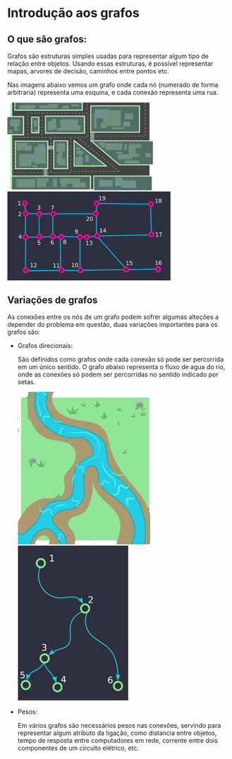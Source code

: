 # Introdução aos grafos
## O que são grafos:
Grafos são estruturas simples usadas para representar algum tipo de relação entre objetos.
Usando essas estruturas, é possível representar mapas, arvores de decisão, caminhos entre pontos etc.

Nas imagens abaixo vemos um grafo onde cada nó (numerado de forma arbitraria) representa uma esquina, e cada conexão representa uma rua.
<p>
    <img src="assets/mapa_cidade.png" width="330px">
    <img src="assets/grafo_cidade.png" width="370px">
</p>


## Variações de grafos
As conexões entre os nós de um grafo podem sofrer algumas alteções a depender do problema em questão, duas variações importantes para os grafos são:
- Grafos direcionais:
    <p>São definidos como grafos onde cada conexão só pode ser percorrida em um único sentido.
    O grafo abaixo representa o fluxo de agua do rio, onde as conexões só podem ser percorridas no sentido indicado por setas.<p>
    <p>
    <img src="assets/rio2.png" width="300px">
    <img src="assets/grafo_rio.png" width="250px">
    </p>
- Pesos:
    <p>Em vários grafos são necessários pesos nas conexões, servindo para representar algum atributo da ligação, como distancia entre objetos, tempo de resposta entre computadores em rede, corrente entre dois componentes de um circuito elétrico, etc.</p>
